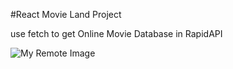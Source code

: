 #React Movie Land Project

use fetch to get Online Movie Database in RapidAPI


![My Remote Image](https://i.imgur.com/CeYIkM0.jpg)

